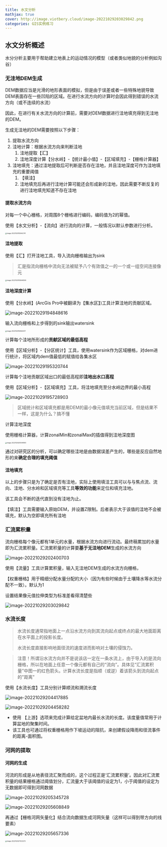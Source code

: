 ```yaml
---
title: 水文分析
mathjax: true
cover: http://image.viotbery.cloud/image-20221029203029842.png
categories: GIS实例练习
---
```

## 水文分析概述

水分分析主要用于帮助建立地表上的运动情况的模型（或者类似地貌的分析例如沟谷）

### 无洼地DEM生成

DEM数据应当是光滑的地形表面的模拟，但是由于误差或者一些特殊地貌导致DEM表面存在一些凹陷的区域。在进行水流方向的计算时会因此得到错误的水流方向（或不连续的水流）

因此，在进行有关水流方向的计算前，需要对DEM数据进行洼地填充得到无洼地的DEM。

生成无洼地的DEM需要按照以下步骤：

1. 提取水流方向
2. 洼地计算：根据水流方向来判断洼地
   1. 洼地提取【汇】
   2. 洼地深度计算【分水岭】-【统计最小值】-【区域填充】-【栅格计算器】
3. 洼地填充：通过洼地提取后可判断是否存在洼地，并且洼地深度可作为洼地填充的重要阈值
   1. 【填洼】
   2. 洼地填充后再进行洼地计算可能还会形成新的洼地，因此需要不断反复的进行洼地填充知道不存在洼地

#### 提取水流方向

对每一个中心栅格，对周围8个栅格进行编码，编码值为2的幂值。

使用【水文分析】-【流向】进行流向的计算，一般情况以默认参数进行分析。

<img src="../../../../../AppData/Roaming/Typora/typora-user-images/image-20221029193442741.png" alt="image-20221029193442741" style="zoom:33%;" />

#### 洼地提取

使用【汇】打开洼地工具，导入流向栅格输出为sink

> 汇是指流向栅格中流向无法被赋予八个有效值之一的一个或一组空间连接像元

<img src="http://image.viotbery.cloud/image-20221029193646599.png" alt="image-20221029193646599" style="zoom:33%;" />

#### 洼地深度计算

使用【分水岭】(ArcGis Pro中被翻译为【集水区】)工具计算洼地的贡献区域。

![image-20221029194848616](http://image.viotbery.cloud/image-20221029194848616.png)

输入流向栅格和上步得到的sink输出watersink

<img src="http://image.viotbery.cloud/image-20221029194826317.png" alt="image-20221029194826317" style="zoom:33%;" />



计算每个洼地所形成的**贡献区域的最低高程**

使用【区域分析】-【分区统计】工具，使用watersink作为区域栅格，对dem进行统计，将区域内dem值最低的赋值给各集水区

![image-20221029195320744](http://image.viotbery.cloud/image-20221029195320744.png)



计算每个洼地贡献区域出口的最低高程即**洼地出水口高程**

使用【区域分析】-【区域填充】工具，将洼地填充至分水岭边界的最小高程

![image-20221029195728903](http://image.viotbery.cloud/image-20221029195728903.png)

> 区域统计和区域填充都是用DEM的最小像元值填充当前区域，但是结果不一样，这是为什么？搞不懂

计算洼地深度

使用栅格计算器，计算zonalMin和zonalMax的插值得到洼地深度图

<img src="http://image.viotbery.cloud/image-20221029200549160.png" alt="image-20221029200549160" style="zoom: 33%;" />

通过对研究区的分析，可以确定哪些洼地是由数据误差产生的，哪些是反应自然地形的来**确定合理的填充阈值**

#### 洼地填充

以上的步骤只是为了确定是否有洼地，实际上使用填洼工具可以与与焦点流、流向、洼地、分水岭和区域填充等工具**等效的功能**来定位和填充洼地。

该工具会不断的迭代直到没有洼地为止。

【填洼】工具需要输入原始DEM，并设置Z限制。后者表示大于该值的洼地不会被填充，默认为空即填充所有洼地

### 汇流累积量

流向栅格每个像元都有1单元的水量，根据水流方向进行流动。最终稿累加的水量即为汇流累积量。汇流累积量的计算要**基于无洼地DEM**生成的水流方向

![image-20221029202400703](http://image.viotbery.cloud/image-20221029202400703.png)

使用【流量】工具计算累积量，输入无洼地DEM生成的水流方向栅格，

【权重栅格】用于精细分配水量分配的大小（因为有些时候由于土壤降水等水流分配不一致）。默认为1

设置结果像元值拉伸类型为标准差看得清楚些

![image-20221029203029842](http://image.viotbery.cloud/image-20221029203029842.png)

### 水流长度

> 水流长度通常指地面上一点沿水流方向到其流向起点或终点的最大地面距离在水平面上的投影长度。
>
> 水流长度直接影响地面径流的速度进而影响对土壤的侵蚀力。

> 注意！所谓沿水流方向并不是说该店一定在一条水流上，由于导入的是流向栅格，所以在地面上任意一个像元都有自己的“流向”。具体见“汇流累积量”中图一的红色箭头。计算水流长度是指顺（或逆）着该箭头到流向起点的"距离"

使用【水流长度】工具分别计算顺流和溯流长度

![image-20221029204417885](http://image.viotbery.cloud/image-20221029204417885.png)

![image-20221029204458282](http://image.viotbery.cloud/image-20221029204458282.png)

- 使用 【上游】选项来完成计算给定盆地内最长水流的长度。该度量值常用于计算盆地的聚集时间。
- 该工具也可通过将权重栅格用作下坡运动的阻抗，来创建假设降雨和径流事件的距离-面积图。

### 河网的提取

#### 河网的生成

河流的形成是从地表径流汇聚而成的，这个过程正是‘汇流累积量’。因此对汇流累积量的结果栅格通过阈值划分，汇流量大于该阈值的设定为1，小于阈值的设定为无数据即可得到河网数据

![image-20221029205345728](http://image.viotbery.cloud/image-20221029205345728.png)

![image-20221029205608849](http://image.viotbery.cloud/image-20221029205608849.png)

再通过【栅格河网矢量化】结合流向数据生成河网矢量（这样可以得到带方向的线要素）

![image-20221029205657336](http://image.viotbery.cloud/image-20221029205657336.png)

<img src="http://image.viotbery.cloud/image-20221029211333373.png" alt="image-20221029211333373" style="zoom:33%;" />